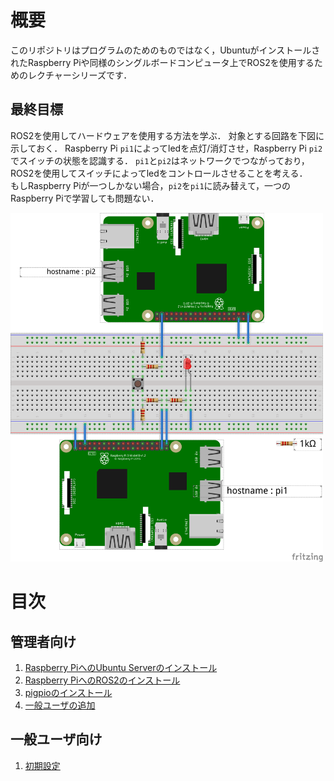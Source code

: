 # 概要

このリポジトリはプログラムのためのものではなく，UbuntuがインストールされたRaspberry Piや同様のシングルボードコンピュータ上でROS2を使用するためのレクチャーシリーズです．

## 最終目標
ROS2を使用してハードウェアを使用する方法を学ぶ．
対象とする回路を下図に示しておく．
Raspberry Pi `pi1`によってledを点灯/消灯させ，Raspberry Pi `pi2`でスイッチの状態を認識する．
`pi1`と`pi2`はネットワークでつながっており，ROS2を使用してスイッチによってledをコントロールさせることを考える．<br>
もしRaspberry Piが一つしかない場合，`pi2`を`pi1`に読み替えて，一つのRaspberry Piで学習しても問題ない．

<img src="figs/led_switch.png" width="500">

# 目次
## 管理者向け

1. [Raspberry PiへのUbuntu Serverのインストール](Installation_of_UbuntuServer_on_RaspberryPi_JP.md)
1. [Raspberry PiへのROS2のインストール](Installation_of_ROS2_on_RaspberryPi_JP.md)
1. [pigpioのインストール](Installation_of_pigpio_library_JP.md)
1. [一般ユーザの追加](Addition_of_general_users_JP.md)

## 一般ユーザ向け

1. [初期設定](Initial_settings_of_general_users_JP.md)
